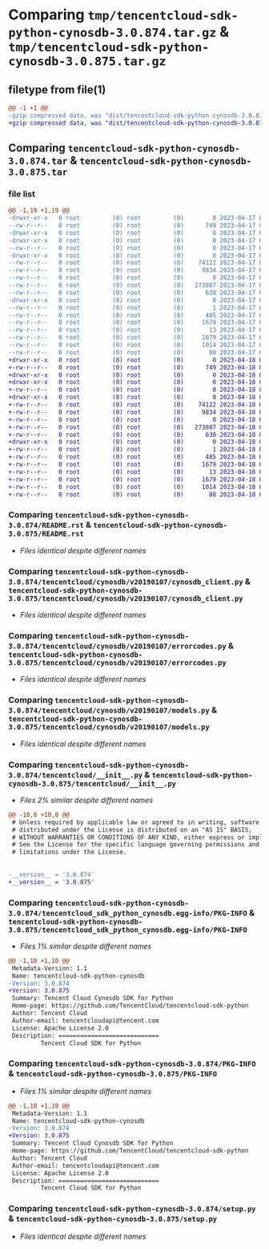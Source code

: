 # Comparing `tmp/tencentcloud-sdk-python-cynosdb-3.0.874.tar.gz` & `tmp/tencentcloud-sdk-python-cynosdb-3.0.875.tar.gz`

## filetype from file(1)

```diff
@@ -1 +1 @@
-gzip compressed data, was "dist/tencentcloud-sdk-python-cynosdb-3.0.874.tar", last modified: Mon Apr 17 00:27:09 2023, max compression
+gzip compressed data, was "dist/tencentcloud-sdk-python-cynosdb-3.0.875.tar", last modified: Tue Apr 18 00:33:16 2023, max compression
```

## Comparing `tencentcloud-sdk-python-cynosdb-3.0.874.tar` & `tencentcloud-sdk-python-cynosdb-3.0.875.tar`

### file list

```diff
@@ -1,19 +1,19 @@
-drwxr-xr-x   0 root         (0) root         (0)        0 2023-04-17 00:27:09.000000 tencentcloud-sdk-python-cynosdb-3.0.874/
--rw-r--r--   0 root         (0) root         (0)      749 2023-04-17 00:27:08.000000 tencentcloud-sdk-python-cynosdb-3.0.874/README.rst
-drwxr-xr-x   0 root         (0) root         (0)        0 2023-04-17 00:27:09.000000 tencentcloud-sdk-python-cynosdb-3.0.874/tencentcloud/
-drwxr-xr-x   0 root         (0) root         (0)        0 2023-04-17 00:27:09.000000 tencentcloud-sdk-python-cynosdb-3.0.874/tencentcloud/cynosdb/
--rw-r--r--   0 root         (0) root         (0)        0 2023-04-17 00:27:08.000000 tencentcloud-sdk-python-cynosdb-3.0.874/tencentcloud/cynosdb/__init__.py
-drwxr-xr-x   0 root         (0) root         (0)        0 2023-04-17 00:27:09.000000 tencentcloud-sdk-python-cynosdb-3.0.874/tencentcloud/cynosdb/v20190107/
--rw-r--r--   0 root         (0) root         (0)    74122 2023-04-17 00:27:08.000000 tencentcloud-sdk-python-cynosdb-3.0.874/tencentcloud/cynosdb/v20190107/cynosdb_client.py
--rw-r--r--   0 root         (0) root         (0)     9834 2023-04-17 00:27:08.000000 tencentcloud-sdk-python-cynosdb-3.0.874/tencentcloud/cynosdb/v20190107/errorcodes.py
--rw-r--r--   0 root         (0) root         (0)        0 2023-04-17 00:27:08.000000 tencentcloud-sdk-python-cynosdb-3.0.874/tencentcloud/cynosdb/v20190107/__init__.py
--rw-r--r--   0 root         (0) root         (0)   273887 2023-04-17 00:27:08.000000 tencentcloud-sdk-python-cynosdb-3.0.874/tencentcloud/cynosdb/v20190107/models.py
--rw-r--r--   0 root         (0) root         (0)      630 2023-04-17 00:27:08.000000 tencentcloud-sdk-python-cynosdb-3.0.874/tencentcloud/__init__.py
-drwxr-xr-x   0 root         (0) root         (0)        0 2023-04-17 00:27:09.000000 tencentcloud-sdk-python-cynosdb-3.0.874/tencentcloud_sdk_python_cynosdb.egg-info/
--rw-r--r--   0 root         (0) root         (0)        1 2023-04-17 00:27:09.000000 tencentcloud-sdk-python-cynosdb-3.0.874/tencentcloud_sdk_python_cynosdb.egg-info/dependency_links.txt
--rw-r--r--   0 root         (0) root         (0)      485 2023-04-17 00:27:09.000000 tencentcloud-sdk-python-cynosdb-3.0.874/tencentcloud_sdk_python_cynosdb.egg-info/SOURCES.txt
--rw-r--r--   0 root         (0) root         (0)     1679 2023-04-17 00:27:09.000000 tencentcloud-sdk-python-cynosdb-3.0.874/tencentcloud_sdk_python_cynosdb.egg-info/PKG-INFO
--rw-r--r--   0 root         (0) root         (0)       13 2023-04-17 00:27:09.000000 tencentcloud-sdk-python-cynosdb-3.0.874/tencentcloud_sdk_python_cynosdb.egg-info/top_level.txt
--rw-r--r--   0 root         (0) root         (0)     1679 2023-04-17 00:27:09.000000 tencentcloud-sdk-python-cynosdb-3.0.874/PKG-INFO
--rw-r--r--   0 root         (0) root         (0)     1014 2023-04-17 00:27:08.000000 tencentcloud-sdk-python-cynosdb-3.0.874/setup.py
--rw-r--r--   0 root         (0) root         (0)       88 2023-04-17 00:27:09.000000 tencentcloud-sdk-python-cynosdb-3.0.874/setup.cfg
+drwxr-xr-x   0 root         (0) root         (0)        0 2023-04-18 00:33:16.000000 tencentcloud-sdk-python-cynosdb-3.0.875/
+-rw-r--r--   0 root         (0) root         (0)      749 2023-04-18 00:33:16.000000 tencentcloud-sdk-python-cynosdb-3.0.875/README.rst
+drwxr-xr-x   0 root         (0) root         (0)        0 2023-04-18 00:33:16.000000 tencentcloud-sdk-python-cynosdb-3.0.875/tencentcloud/
+drwxr-xr-x   0 root         (0) root         (0)        0 2023-04-18 00:33:16.000000 tencentcloud-sdk-python-cynosdb-3.0.875/tencentcloud/cynosdb/
+-rw-r--r--   0 root         (0) root         (0)        0 2023-04-18 00:33:16.000000 tencentcloud-sdk-python-cynosdb-3.0.875/tencentcloud/cynosdb/__init__.py
+drwxr-xr-x   0 root         (0) root         (0)        0 2023-04-18 00:33:16.000000 tencentcloud-sdk-python-cynosdb-3.0.875/tencentcloud/cynosdb/v20190107/
+-rw-r--r--   0 root         (0) root         (0)    74122 2023-04-18 00:33:16.000000 tencentcloud-sdk-python-cynosdb-3.0.875/tencentcloud/cynosdb/v20190107/cynosdb_client.py
+-rw-r--r--   0 root         (0) root         (0)     9834 2023-04-18 00:33:16.000000 tencentcloud-sdk-python-cynosdb-3.0.875/tencentcloud/cynosdb/v20190107/errorcodes.py
+-rw-r--r--   0 root         (0) root         (0)        0 2023-04-18 00:33:16.000000 tencentcloud-sdk-python-cynosdb-3.0.875/tencentcloud/cynosdb/v20190107/__init__.py
+-rw-r--r--   0 root         (0) root         (0)   273887 2023-04-18 00:33:16.000000 tencentcloud-sdk-python-cynosdb-3.0.875/tencentcloud/cynosdb/v20190107/models.py
+-rw-r--r--   0 root         (0) root         (0)      630 2023-04-18 00:33:16.000000 tencentcloud-sdk-python-cynosdb-3.0.875/tencentcloud/__init__.py
+drwxr-xr-x   0 root         (0) root         (0)        0 2023-04-18 00:33:16.000000 tencentcloud-sdk-python-cynosdb-3.0.875/tencentcloud_sdk_python_cynosdb.egg-info/
+-rw-r--r--   0 root         (0) root         (0)        1 2023-04-18 00:33:16.000000 tencentcloud-sdk-python-cynosdb-3.0.875/tencentcloud_sdk_python_cynosdb.egg-info/dependency_links.txt
+-rw-r--r--   0 root         (0) root         (0)      485 2023-04-18 00:33:16.000000 tencentcloud-sdk-python-cynosdb-3.0.875/tencentcloud_sdk_python_cynosdb.egg-info/SOURCES.txt
+-rw-r--r--   0 root         (0) root         (0)     1679 2023-04-18 00:33:16.000000 tencentcloud-sdk-python-cynosdb-3.0.875/tencentcloud_sdk_python_cynosdb.egg-info/PKG-INFO
+-rw-r--r--   0 root         (0) root         (0)       13 2023-04-18 00:33:16.000000 tencentcloud-sdk-python-cynosdb-3.0.875/tencentcloud_sdk_python_cynosdb.egg-info/top_level.txt
+-rw-r--r--   0 root         (0) root         (0)     1679 2023-04-18 00:33:16.000000 tencentcloud-sdk-python-cynosdb-3.0.875/PKG-INFO
+-rw-r--r--   0 root         (0) root         (0)     1014 2023-04-18 00:33:16.000000 tencentcloud-sdk-python-cynosdb-3.0.875/setup.py
+-rw-r--r--   0 root         (0) root         (0)       88 2023-04-18 00:33:16.000000 tencentcloud-sdk-python-cynosdb-3.0.875/setup.cfg
```

### Comparing `tencentcloud-sdk-python-cynosdb-3.0.874/README.rst` & `tencentcloud-sdk-python-cynosdb-3.0.875/README.rst`

 * *Files identical despite different names*

### Comparing `tencentcloud-sdk-python-cynosdb-3.0.874/tencentcloud/cynosdb/v20190107/cynosdb_client.py` & `tencentcloud-sdk-python-cynosdb-3.0.875/tencentcloud/cynosdb/v20190107/cynosdb_client.py`

 * *Files identical despite different names*

### Comparing `tencentcloud-sdk-python-cynosdb-3.0.874/tencentcloud/cynosdb/v20190107/errorcodes.py` & `tencentcloud-sdk-python-cynosdb-3.0.875/tencentcloud/cynosdb/v20190107/errorcodes.py`

 * *Files identical despite different names*

### Comparing `tencentcloud-sdk-python-cynosdb-3.0.874/tencentcloud/cynosdb/v20190107/models.py` & `tencentcloud-sdk-python-cynosdb-3.0.875/tencentcloud/cynosdb/v20190107/models.py`

 * *Files identical despite different names*

### Comparing `tencentcloud-sdk-python-cynosdb-3.0.874/tencentcloud/__init__.py` & `tencentcloud-sdk-python-cynosdb-3.0.875/tencentcloud/__init__.py`

 * *Files 2% similar despite different names*

```diff
@@ -10,8 +10,8 @@
 # Unless required by applicable law or agreed to in writing, software
 # distributed under the License is distributed on an "AS IS" BASIS,
 # WITHOUT WARRANTIES OR CONDITIONS OF ANY KIND, either express or implied.
 # See the License for the specific language governing permissions and
 # limitations under the License.
 
 
-__version__ = '3.0.874'
+__version__ = '3.0.875'
```

### Comparing `tencentcloud-sdk-python-cynosdb-3.0.874/tencentcloud_sdk_python_cynosdb.egg-info/PKG-INFO` & `tencentcloud-sdk-python-cynosdb-3.0.875/tencentcloud_sdk_python_cynosdb.egg-info/PKG-INFO`

 * *Files 1% similar despite different names*

```diff
@@ -1,10 +1,10 @@
 Metadata-Version: 1.1
 Name: tencentcloud-sdk-python-cynosdb
-Version: 3.0.874
+Version: 3.0.875
 Summary: Tencent Cloud Cynosdb SDK for Python
 Home-page: https://github.com/TencentCloud/tencentcloud-sdk-python
 Author: Tencent Cloud
 Author-email: tencentcloudapi@tencent.com
 License: Apache License 2.0
 Description: ============================
         Tencent Cloud SDK for Python
```

### Comparing `tencentcloud-sdk-python-cynosdb-3.0.874/PKG-INFO` & `tencentcloud-sdk-python-cynosdb-3.0.875/PKG-INFO`

 * *Files 1% similar despite different names*

```diff
@@ -1,10 +1,10 @@
 Metadata-Version: 1.1
 Name: tencentcloud-sdk-python-cynosdb
-Version: 3.0.874
+Version: 3.0.875
 Summary: Tencent Cloud Cynosdb SDK for Python
 Home-page: https://github.com/TencentCloud/tencentcloud-sdk-python
 Author: Tencent Cloud
 Author-email: tencentcloudapi@tencent.com
 License: Apache License 2.0
 Description: ============================
         Tencent Cloud SDK for Python
```

### Comparing `tencentcloud-sdk-python-cynosdb-3.0.874/setup.py` & `tencentcloud-sdk-python-cynosdb-3.0.875/setup.py`

 * *Files identical despite different names*

